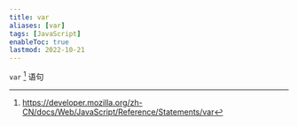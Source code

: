 ```yaml
---
title: var
aliases: [var]
tags: [JavaScript]
enableToc: true
lastmod: 2022-10-21
---
```


`var` [^1] 语句

[^1]: <https://developer.mozilla.org/zh-CN/docs/Web/JavaScript/Reference/Statements/var>
